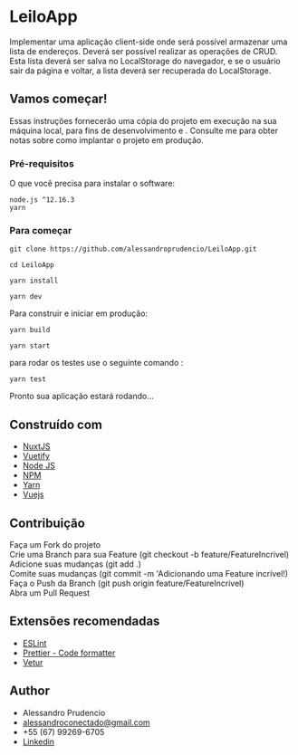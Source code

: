 # LeiloApp

Implementar uma aplicação client-side onde será possível armazenar uma lista de endereços. Deverá ser
possível realizar as operações de CRUD. Esta lista deverá ser salva no LocalStorage do navegador, e se o
usuário sair da página e voltar, a lista deverá ser recuperada do LocalStorage. 

## Vamos começar!

Essas instruções fornecerão uma cópia do projeto em execução na sua máquina local, para fins de desenvolvimento e . Consulte me  para obter notas sobre como implantar o projeto em produção.


### Pré-requisitos

O que você precisa para instalar o software:

```
node.js ^12.16.3
yarn

```

### Para começar

```
git clone https://github.com/alessandroprudencio/LeiloApp.git
```

```
cd LeiloApp
```

```
yarn install
```

```
yarn dev
```

Para construir e iniciar em produção:


```
yarn build
```

```
yarn start
```

para rodar os testes use o seguinte comando :

```
yarn test
```

Pronto sua aplicação estará  rodando...


## Construído com

* [NuxtJS](https://nuxtjs.org/)
* [Vuetify ](https://vuetifyjs.com/)
* [Node JS](https://nodejs.org/)
* [NPM](https://www.npmjs.com/)
* [Yarn](https://yarnpkg.com/)
* [Vuejs](https://vuejs.org/)

## Contribuição

Faça um Fork do projeto\
Crie uma Branch para sua Feature (git checkout -b feature/FeatureIncrivel)\
Adicione suas mudanças (git add .)\
Comite suas mudanças (git commit -m 'Adicionando uma Feature incrível!)\
Faça o Push da Branch (git push origin feature/FeatureIncrivel)\
Abra um Pull Request

## Extensões recomendadas

* [ESLint](https://marketplace.visualstudio.com/items?itemName=dbaeumer.vscode-eslint)
* [Prettier - Code formatter ](https://marketplace.visualstudio.com/items?itemName=esbenp.prettier-vscode)
* [Vetur](https://marketplace.visualstudio.com/items?itemName=octref.vetur)

## Author

* Alessandro Prudencio 
* alessandroconectado@gmail.com
* +55 (67) 99269-6705
* [Linkedin](https://www.linkedin.com/in/alessandro-prudencio/)


